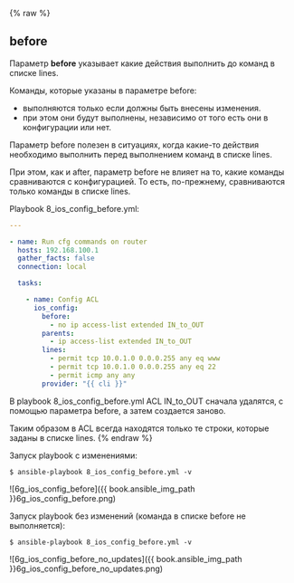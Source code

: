 {% raw %}
## before

Параметр __before__ указывает какие действия выполнить до команд в списке lines.

Команды, которые указаны в параметре before:
* выполняются только если должны быть внесены изменения.
* при этом они будут выполнены, независимо от того есть они в конфигурации или нет.

Параметр before полезен в ситуациях, когда какие-то действия необходимо выполнить перед выполнением команд в списке lines.

При этом, как и after, параметр before не влияет на то, какие команды сравниваются с конфигурацией.
То есть, по-прежнему, сравниваются только команды в списке lines.

Playbook 8_ios_config_before.yml:
```yml
---

- name: Run cfg commands on router
  hosts: 192.168.100.1
  gather_facts: false
  connection: local

  tasks:

    - name: Config ACL
      ios_config:
        before:
          - no ip access-list extended IN_to_OUT
        parents:
          - ip access-list extended IN_to_OUT
        lines:
          - permit tcp 10.0.1.0 0.0.0.255 any eq www
          - permit tcp 10.0.1.0 0.0.0.255 any eq 22
          - permit icmp any any
        provider: "{{ cli }}"
```

В playbook 8_ios_config_before.yml ACL IN_to_OUT сначала удалятся, с помощью параметра before, а затем создается заново.

Таким образом в ACL всегда находятся только те строки, которые заданы в списке lines.
{% endraw %}

Запуск playbook с изменениями:
```
$ ansible-playbook 8_ios_config_before.yml -v
```
![6g_ios_config_before]({{ book.ansible_img_path }}6g_ios_config_before.png)


Запуск playbook без изменений (команда в списке before не выполняется):
```
$ ansible-playbook 8_ios_config_before.yml -v
```
![6g_ios_config_before_no_updates]({{ book.ansible_img_path }}6g_ios_config_before_no_updates.png)


